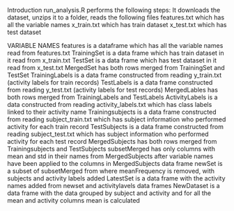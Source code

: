 Introduction
run_analysis.R performs the following steps:
It downloads the dataset, unzips it to a folder, reads the following files
features.txt which has all the variable names
x_train.txt which has train dataset
x_test.txt which has test dataset

VARIABLE NAMES
features is a dataframe which has all the variable names read from features.txt
TrainingSet is a data frame which has train dataset in it read from x_train.txt 
TestSet is a data frame which has test dataset in it read from x_test.txt
MergedSet has both rows merged from TrainingSet and TestSet
TrainingLabels is a data frame constructed from reading y_train.txt (activity labels for train records)
TestLabels is a data frame constructed from reading y_test.txt (activity labels for test records)
MergedLables has both rows merged from TrainingLabels and TestLabels
ActivityLabels is a data constructed from reading activity_labels.txt which has class labels linked to their activity name
Trainingsubjects is a data frame constructed from reading subject_train.txt which has subject information who performed activity for each train record
TestSubjects is a data frame constructed from reading subject_test.txt which has subject information who performed activity for each test record
MergedSubjects has both rows merged from Trainingsubjects and TestSubjects
subsetMerged has only columns with mean and std in their names from MergedSubjects after variable names have been applied to the columns in MergedSubjects data frame 
newSet is a subset of subsetMerged from where meanFrequency is removed, with subjects and activity labels added
LatestSet is a data frame with the activity names added from newset and activitylavels data frames
NewDataset is a data frame with the data grouped by subject and activity and for all the mean and activity columns mean is calculated
